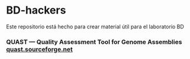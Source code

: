 # BD-hackers
Este repositorio está hecho para crear material útil para el laboratorio BD


### **QUAST** — Quality Assessment Tool for Genome Assemblies [quast.sourceforge.net](https://quast.sourceforge.net/)

